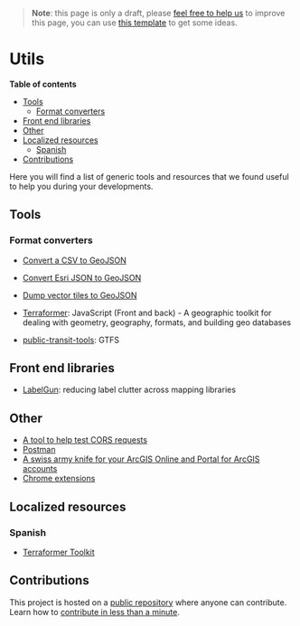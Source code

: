 > **Note**: this page is only a draft, please [feel free to help us](#contributions) to improve this page, you can use [this template](https://github.com/esri-es/awesome-arcgis/blob/master/RESOURCE_PAGE_TEMPLATE.md) to get some ideas.

# Utils
<!-- START doctoc generated TOC please keep comment here to allow auto update -->
<!-- DON'T EDIT THIS SECTION, INSTEAD RE-RUN doctoc TO UPDATE -->
**Table of contents**

- [Tools](#tools)
  - [Format converters](#format-converters)
- [Front end libraries](#front-end-libraries)
- [Other](#other)
- [Localized resources](#localized-resources)
  - [Spanish](#spanish)
- [Contributions](#contributions)

<!-- END doctoc generated TOC please keep comment here to allow auto update -->
Here you will find a list of generic tools and resources that we found useful to
help you during your developments.

## Tools
### Format converters
* [Convert a CSV to GeoJSON ](https://github.com/gavinr/csv-to-geojson)
* [Convert Esri JSON to GeoJSON ](http://arcgisjson.togeojson.com/)

* [Dump vector tiles to GeoJSON](https://github.com/mapbox/vt2geojson)

* [Terraformer](https://github.com/Esri/Terraformer): JavaScript (Front and back) - A geographic toolkit for dealing with geometry, geography, formats, and building geo databases

* [public-transit-tools](https://github.com/Esri/public-transit-tools): GTFS

## Front end libraries

* [LabelGun](https://github.com/Geovation/labelgun): reducing label clutter across mapping libraries

## Other
* [A tool to help test CORS requests](https://github.com/monsur/test-cors.org)
* [Postman](https://www.getpostman.com/)
* [A swiss army knife for your ArcGIS Online and Portal for ArcGIS accounts](https://github.com/Esri/ago-assistant)
* [Chrome extensions](http://communityhub.esriuk.com/geoxchange/2017/1/9/a-new-tool-to-quickly-search-the-latest-arcgis-documentation)

## Localized resources

### Spanish
* [Terraformer Toolkit](http://www.geodevelopers.org/academy/6NuEO4LlqvE/view)

## Contributions

This project is hosted on a [public repository](https://github.com/hhkaos/awesome-arcgis) where anyone can contribute. Learn how to [contribute in less than a minute](https://github.com/hhkaos/awesome-arcgis/blob/master/CONTRIBUTING.md).